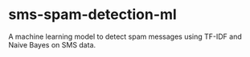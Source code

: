 # sms-spam-detection-ml
A machine learning model to detect spam messages using TF-IDF and Naive Bayes on SMS data.
